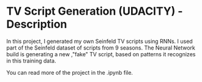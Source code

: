 # TV Script Generation (UDACITY) - Description

In this project, I generated my own Seinfeld TV scripts using RNNs. I used part of the Seinfeld dataset of scripts from 9 seasons. The Neural Network build is generating a new ,"fake" TV script, based on patterns it recognizes in this training data.

You can read more of the project in the .ipynb file. 
